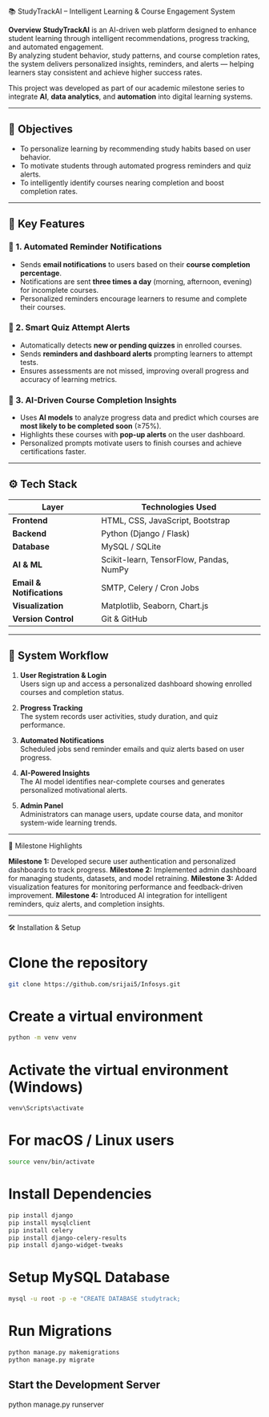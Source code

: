 📚 StudyTrackAI – Intelligent Learning & Course Engagement System

 **Overview**
**StudyTrackAI** is an AI-driven web platform designed to enhance student learning through intelligent recommendations, progress tracking, and automated engagement.  
By analyzing student behavior, study patterns, and course completion rates, the system delivers personalized insights, reminders, and alerts — helping learners stay consistent and achieve higher success rates.

This project was developed as part of our academic milestone series to integrate **AI**, **data analytics**, and **automation** into digital learning systems.

---

## 🎯 Objectives
- To personalize learning by recommending study habits based on user behavior.  
- To motivate students through automated progress reminders and quiz alerts.  
- To intelligently identify courses nearing completion and boost completion rates.  

---

## 🧩 Key Features

### 🔹 1. Automated Reminder Notifications
- Sends **email notifications** to users based on their **course completion percentage**.  
- Notifications are sent **three times a day** (morning, afternoon, evening) for incomplete courses.  
- Personalized reminders encourage learners to resume and complete their courses.  

### 🔹 2. Smart Quiz Attempt Alerts
- Automatically detects **new or pending quizzes** in enrolled courses.  
- Sends **reminders and dashboard alerts** prompting learners to attempt tests.  
- Ensures assessments are not missed, improving overall progress and accuracy of learning metrics.

### 🔹 3. AI-Driven Course Completion Insights
- Uses **AI models** to analyze progress data and predict which courses are **most likely to be completed soon** (≥75%).  
- Highlights these courses with **pop-up alerts** on the user dashboard.  
- Personalized prompts motivate users to finish courses and achieve certifications faster.

---

## ⚙️ Tech Stack

| Layer | Technologies Used |
|-------|-------------------|
| **Frontend** | HTML, CSS, JavaScript, Bootstrap |
| **Backend** | Python (Django / Flask) |
| **Database** | MySQL / SQLite |
| **AI & ML** | Scikit-learn, TensorFlow, Pandas, NumPy |
| **Email & Notifications** | SMTP, Celery / Cron Jobs |
| **Visualization** | Matplotlib, Seaborn, Chart.js |
| **Version Control** | Git & GitHub |

---

## 🧠 System Workflow

1. **User Registration & Login**  
   Users sign up and access a personalized dashboard showing enrolled courses and completion status.

2. **Progress Tracking**  
   The system records user activities, study duration, and quiz performance.

3. **Automated Notifications**  
   Scheduled jobs send reminder emails and quiz alerts based on user progress.

4. **AI-Powered Insights**  
   The AI model identifies near-complete courses and generates personalized motivational alerts.

5. **Admin Panel**  
   Administrators can manage users, update course data, and monitor system-wide learning trends.

---

 🧩 Milestone Highlights

 **Milestone 1:**
Developed secure user authentication and personalized dashboards to track progress.
 **Milestone 2:**
Implemented admin dashboard for managing students, datasets, and model retraining.
 **Milestone 3:**
Added visualization features for monitoring performance and feedback-driven improvement.
 **Milestone 4:**
Introduced AI integration for intelligent reminders, quiz alerts, and completion insights.

---

🛠️ Installation & Setup

# **Clone the repository**
   ```bash
   git clone https://github.com/srijai5/Infosys.git
```

# **Create a virtual environment**
   ```bash
   python -m venv venv
```

# **Activate the virtual environment (Windows)**
```bash
venv\Scripts\activate
```
# **For macOS / Linux users**
```bash
source venv/bin/activate
```
# **Install Dependencies**
```bash
pip install django
pip install mysqlclient
pip install celery
pip install django-celery-results
pip install django-widget-tweaks
```
# **Setup MySQL Database**

```bash
mysql -u root -p -e "CREATE DATABASE studytrack;
```

# **Run Migrations**
```bash
python manage.py makemigrations
python manage.py migrate
```
## **Start the Development Server**

python manage.py runserver
```
